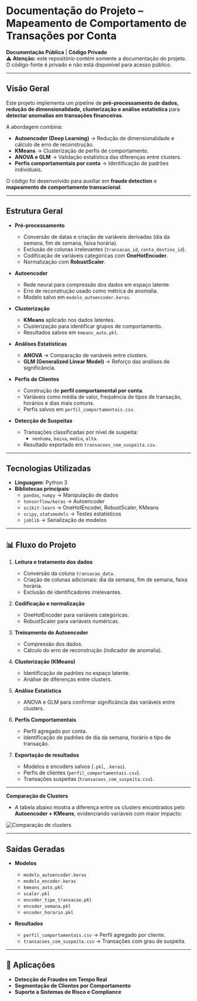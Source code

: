 #  Documentação do Projeto – Mapeamento de Comportamento de Transações por Conta

 **Documentação Pública** |  **Código Privado**  
⚠ **Atenção:** este repositório contém somente a documentação do projeto.  
O código-fonte é privado e não está disponível para acesso público.  

---

##  Visão Geral
Este projeto implementa um pipeline de **pré-processamento de dados, redução de dimensionalidade, clusterização e análise estatística** para **detectar anomalias em transações financeiras**.  

A abordagem combina:
- **Autoencoder (Deep Learning)** → Redução de dimensionalidade e cálculo de erro de reconstrução.  
- **KMeans** → Clusterização de perfis de comportamento.  
- **ANOVA e GLM** → Validação estatística das diferenças entre clusters.  
- **Perfis comportamentais por conta** → Identificação de padrões individuais.  

O código foi desenvolvido para auxiliar em **fraude detection** e **mapeamento de comportamento transacional**.

---

##  Estrutura Geral
- **Pré-processamento**
  - Conversão de datas e criação de variáveis derivadas (dia da semana, fim de semana, faixa horária).
  - Exclusão de colunas irrelevantes (`transacao_id`, `conta_destino_id`).
  - Codificação de variáveis categóricas com **OneHotEncoder**.
  - Normalização com **RobustScaler**.

- **Autoencoder**
  - Rede neural para compressão dos dados em espaço latente.
  - Erro de reconstrução usado como métrica de anomalia.
  - Modelo salvo em `modelo_autoencoder.keras`.

- **Clusterização**
  - **KMeans** aplicado nos dados latentes.
  - Clusterização para identificar grupos de comportamento.
  - Resultados salvos em `kmeans_auto.pkl`.

- **Análises Estatísticas**
  - **ANOVA** → Comparação de variáveis entre clusters.  
  - **GLM (Generalized Linear Model)** → Reforço das análises de significância.

- **Perfis de Clientes**
  - Construção de **perfil comportamental por conta**.
  - Variáveis como média de valor, frequência de tipos de transação, horários e dias mais comuns.
  - Perfis salvos em `perfil_comportamentais.csv`.

- **Detecção de Suspeitas**
  - Transações classificadas por nível de suspeita:
    - `nenhuma`, `baixa`, `media`, `alta`.  
  - Resultado exportado em `transacoes_com_suspeita.csv`.

---

##  Tecnologias Utilizadas
- **Linguagem**: Python 3  
- **Bibliotecas principais**:
  - `pandas`, `numpy` → Manipulação de dados
  - `tensorflow/keras` → Autoencoder
  - `scikit-learn` → OneHotEncoder, RobustScaler, KMeans
  - `scipy`, `statsmodels` → Testes estatísticos
  - `joblib` → Serialização de modelos

---

## 📊 Fluxo do Projeto

1. **Leitura e tratamento dos dados**
   - Conversão da coluna `transacao_data`.
   - Criação de colunas adicionais: dia da semana, fim de semana, faixa horária.
   - Exclusão de identificadores irrelevantes.

2. **Codificação e normalização**
   - OneHotEncoder para variáveis categóricas.
   - RobustScaler para variáveis numéricas.

3. **Treinamento do Autoencoder**
   - Compressão dos dados.
   - Cálculo do erro de reconstrução (indicador de anomalia).

4. **Clusterização (KMeans)**
   - Identificação de padrões no espaço latente.
   - Análise de diferenças entre clusters.

5. **Análise Estatística**
   - ANOVA e GLM para confirmar significância das variáveis entre clusters.

6. **Perfis Comportamentais**
   - Perfil agregado por conta.
   - Identificação de padrões de dia da semana, horário e tipo de transação.

7. **Exportação de resultados**
   - Modelos e encoders salvos (`.pkl`, `.keras`).
   - Perfis de clientes (`perfil_comportamentais.csv`).
   - Transações suspeitas (`transacoes_com_suspeita.csv`).

---

**Comparação de Clusters**
  - A tabela abaixo mostra a diferença entre os clusters encontrados pelo **Autoencoder + KMeans**, evidenciando variáveis com maior impacto:

![Comparação de clusters](https://github.com/user-attachments/assets/5f7f0779-ca73-45f0-9ad0-5682a080bf09)


---
##  Saídas Geradas
- **Modelos**
  - `modelo_autoencoder.keras`
  - `modelo_encoder.keras`
  - `kmeans_auto.pkl`
  - `scaler.pkl`
  - `encoder_tipo_transacao.pkl`
  - `encoder_semana.pkl`
  - `encoder_horario.pkl`

- **Resultados**
  - `perfil_comportamentais.csv` → Perfil agregado por cliente.
  - `transacoes_com_suspeita.csv` → Transações com grau de suspeita.

---

## 📌 Aplicações
- **Detecção de Fraudes em Tempo Real**  
- **Segmentação de Clientes por Comportamento**  
- **Suporte a Sistemas de Risco e Compliance**  

